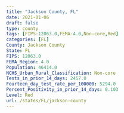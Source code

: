 ```yaml
---
title: "Jackson County, FL"
date: 2021-01-06
draft: false
type: county
tags: [FIPS:12063.0,FEMA:4.0,Non-core,Red]
categories: [FL]
County: Jackson County
State: FL
FIPS: 12063.0
FEMA_Region: 4.0
Population: 46414.0
NCHS_Urban_Rural_Classification: Non-core
Tests_in_prior_14_days: 2457.0
Fourteen_day_test_rate_per_100000: 5294.0
Percent_Positivity_in_prior_14_days: 0.103
Level: Red
url: /states/FL/jackson-county
---
```



